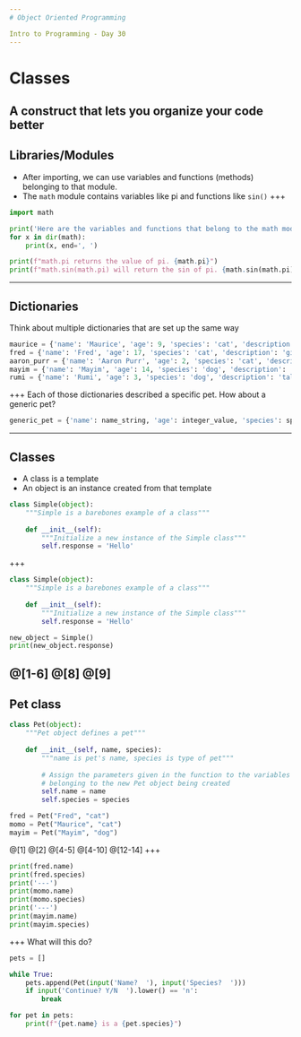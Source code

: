 ```yaml
---
# Object Oriented Programming

Intro to Programming - Day 30
---
```

# Classes

A construct that lets you organize your code better
---
## Libraries/Modules

* After importing, we can use variables and functions (methods) belonging to that module.
* The `math` module contains variables like pi and functions like `sin()`
+++
```python
import math

print('Here are the variables and functions that belong to the math module.')
for x in dir(math):
    print(x, end=', ')
```

```python
print(f"math.pi returns the value of pi. {math.pi}")
print(f"math.sin(math.pi) will return the sin of pi. {math.sin(math.pi)}")
```
---
## Dictionaries

Think about multiple dictionaries that are set up the same way

```python
maurice = {'name': 'Maurice', 'age': 9, 'species': 'cat', 'description': 'fluffy'}
fred = {'name': 'Fred', 'age': 17, 'species': 'cat', 'description': 'gigantic'}
aaron_purr = {'name': 'Aaron Purr', 'age': 2, 'species': 'cat', 'description': 'grey tabby'}
mayim = {'name': 'Mayim', 'age': 14, 'species': 'dog', 'description': 'short and round'}
rumi = {'name': 'Rumi', 'age': 3, 'species': 'dog', 'description': 'tall and thin'}
```
+++
Each of those dictionaries described a specific pet. How about a generic pet?

```python
generic_pet = {'name': name_string, 'age': integer_value, 'species': species_string, 'description': description_string}
```
---
## Classes

* A class is a template
* An object is an instance created from that template

```python
class Simple(object):
    """Simple is a barebones example of a class"""
    
    def __init__(self):
        """Initialize a new instance of the Simple class"""
        self.response = 'Hello'
```
+++
```python
class Simple(object):
    """Simple is a barebones example of a class"""
    
    def __init__(self):
        """Initialize a new instance of the Simple class"""
        self.response = 'Hello'

new_object = Simple()
print(new_object.response)
```
@[1-6]
@[8]
@[9]
---
## Pet class

```python
class Pet(object):
    """Pet object defines a pet"""
    
    def __init__(self, name, species):
        """name is pet's name, species is type of pet"""
        
        # Assign the parameters given in the function to the variables
        # belonging to the new Pet object being created
        self.name = name
        self.species = species

fred = Pet("Fred", "cat")
momo = Pet("Maurice", "cat")
mayim = Pet("Mayim", "dog")
```
@[1]
@[2]
@[4-5]
@[4-10]
@[12-14]
+++
```python
print(fred.name)
print(fred.species)
print('---')
print(momo.name)
print(momo.species)
print('---')
print(mayim.name)
print(mayim.species)
```
+++
What will this do?

```python
pets = []

while True:
    pets.append(Pet(input('Name?  '), input('Species?  ')))
    if input('Continue? Y/N  ').lower() == 'n':
        break

for pet in pets:
    print(f"{pet.name} is a {pet.species}")
```